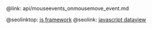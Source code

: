 @link: api/mouseevents_onmousemove_event.md

@seolinktop: [js framework](https://webix.com)
@seolink: [javascript dataview](https://webix.com/widget/dataview/)